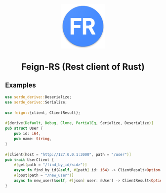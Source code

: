 
<div align="center">

![](images/icon.png)

</div>


<h1 align="center">
Feign-RS (Rest client of Rust)
</h1>


## Examples

```rust
use serde_derive::Deserialize;
use serde_derive::Serialize;

use feign::{client, ClientResult};

#[derive(Default, Debug, Clone, PartialEq, Serialize, Deserialize)]
pub struct User {
    pub id: i64,
    pub name: String,
}

#[client(host = "http://127.0.0.1:3000", path = "/user")]
pub trait UserClient {
    #[get(path = "/find_by_id/<id>")]
    async fn find_by_id(&self, #[path] id: i64) -> ClientResult<Option<User>>;
    #[post(path = "/new_user")]
    async fn new_user(&self, #[json] user: &User) -> ClientResult<Option<String>>;
}
```
